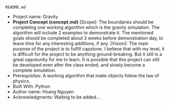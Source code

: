 	README.md

- Project name: Gravity
- **Project Concept (concept.md)**
[Scope]: The boundaries should be completing one working algorithm which is the gravity simulation. The algorithm will include 2 examples to demonstrate it. The mentioned goals should be completed about 3 weeks before demonstration day, to leave time for any interesting additions, if any. 
[Vision]: The main purpose of the project is to fulfill capstone. I believe that with my level, it is difficult for the project to be anything ground-breaking. But it still is a great oppotunity for me to learn. It is possible that this project can still be developed even after the class ended, and slowly become a complete simulation.
- Prerequisites: A working algorithm that make objects follow the law of physics. 
- Built With: Python
- Author name: Hoang Nguyen
- Acknowledgments: Waiting to be added...